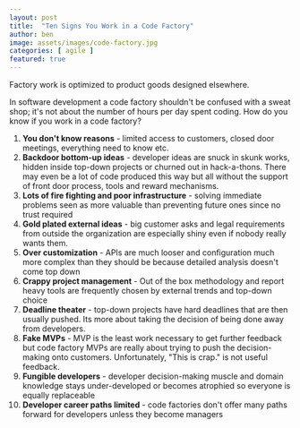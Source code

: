 ```yaml
---
layout: post
title:  "Ten Signs You Work in a Code Factory"
author: ben
image: assets/images/code-factory.jpg
categories: [ agile ]
featured: true
---
```

Factory work is optimized to product goods designed elsewhere. 

In software development a code factory shouldn't be confused with a sweat shop; it's not about the number of hours per 
day spent coding. How do you know if you work in a code factory?

1. **You don't know reasons** - limited access to customers, closed door meetings, everything need to know etc.
2. **Backdoor bottom-up ideas** - developer ideas are snuck in skunk works, hidden inside top-down projects or churned
out in hack-a-thons. There may even be a lot of code produced this way but all without the support of front door 
process, tools and reward mechanisms.
3. **Lots of fire fighting and poor infrastructure** - solving immediate problems seen as more valuable than preventing 
future ones since no trust required
4. **Gold plated external ideas** - big customer asks and legal requirements from outside the organization are 
especially shiny even if nobody really wants them.
5. **Over customization** - APIs are much looser and configuration much more complex than they should be because 
detailed analysis doesn't come top down
6. **Crappy project management** - Out of the box methodology and report heavy tools are frequently chosen by external 
trends and top-down choice
7. **Deadline theater** - top-down projects have hard deadlines that are then usually pushed. Its more about taking the
decision of being done away from developers.
8. **Fake MVPs** - MVP is the least work necessary to get further feedback but code factory MVPs are really about trying
to push the decision-making onto customers. Unfortunately, "This is crap." is not useful feedback.
9. **Fungible developers** - developer decision-making muscle and domain knowledge stays under-developed or becomes 
atrophied so everyone is equally replaceable
10. **Developer career paths limited** - code factories don't offer many paths forward for developers unless they become 
managers